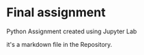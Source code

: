 # Final assignment
Python Assignment created using Jupyter Lab

it's a markdown file in the Repository.

